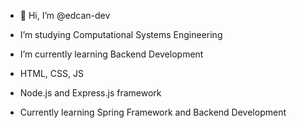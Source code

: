 - 👋 Hi, I’m @edcan-dev
- I’m studying Computational Systems Engineering 
- I’m currently learning Backend Development

- HTML, CSS, JS
- Node.js and Express.js framework
- Currently learning Spring Framework and Backend Development

<!---
DacuinBass/DacuinBass is a ✨ special ✨ repository because its `README.md` (this file) appears on your GitHub profile.
You can click the Preview link to take a look at your changes.
--->
